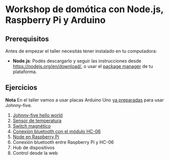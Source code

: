 # Workshop de domótica con Node.js, Raspberry Pi y Arduino

## Prerequisitos

Antes de empezar el taller necesitás tener instalado en tu computadora:

* **Node.js**: Podés descargarlo y seguir las instrucciones desde https://nodejs.org/en/download/, o usar el [package manager](https://nodejs.org/en/download/package-manager/) de tu plataforma.

## Ejercicios

**Nota** En el taller vamos a usar placas Arduino Uno [ya preparadas](firmata.md) para usar Johnny-five.

1. [Johnny-five hello world](ejercicios/01_hello-world)
1. [Sensor de temperatura](ejercicios/02_sensor-temperatura)
1. [Switch magnético](ejercicios/03_switch-magnetico)
1. [Conexión bluetooth con el módulo HC-06](ejercicios/04_conexion-hc-06)
1. [Node en Raspberry Pi](ejercicios/05_node-raspberrypi)
1. Conexión bluetooth entre Raspberry Pi y HC-06
1. Hub de dispositivos
1. Control desde la web
